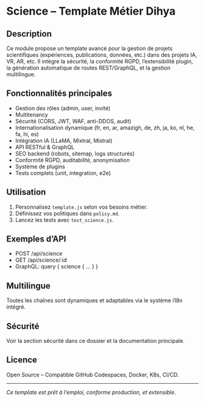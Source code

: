 # Science – Template Métier Dihya

## Description
Ce module propose un template avancé pour la gestion de projets scientifiques (expériences, publications, données, etc.) dans des projets IA, VR, AR, etc. Il intègre la sécurité, la conformité RGPD, l’extensibilité plugin, la génération automatique de routes REST/GraphQL, et la gestion multilingue.

## Fonctionnalités principales
- Gestion des rôles (admin, user, invité)
- Multitenancy
- Sécurité (CORS, JWT, WAF, anti-DDOS, audit)
- Internationalisation dynamique (fr, en, ar, amazigh, de, zh, ja, ko, nl, he, fa, hi, es)
- Intégration IA (LLaMA, Mixtral, Mistral)
- API RESTful & GraphQL
- SEO backend (robots, sitemap, logs structurés)
- Conformité RGPD, auditabilité, anonymisation
- Système de plugins
- Tests complets (unit, integration, e2e)

## Utilisation
1. Personnalisez `template.js` selon vos besoins métier.
2. Définissez vos politiques dans `policy.md`.
3. Lancez les tests avec `test_science.js`.

## Exemples d’API
- POST /api/science
- GET /api/science/:id
- GraphQL: query { science { ... } }

## Multilingue
Toutes les chaînes sont dynamiques et adaptables via le système i18n intégré.

## Sécurité
Voir la section sécurité dans ce dossier et la documentation principale.

## Licence
Open Source – Compatible GitHub Codespaces, Docker, K8s, CI/CD.

---
*Ce template est prêt à l’emploi, conforme production, et extensible.*
